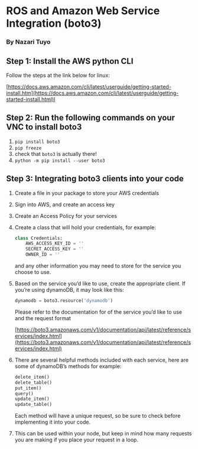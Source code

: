 # ROS and Amazon Web Service Integration (boto3)
### By Nazari Tuyo

## Step 1: Install the AWS python CLI

Follow the steps at the link below for linux:

[https://docs.aws.amazon.com/cli/latest/userguide/getting-started-install.htm](https://docs.aws.amazon.com/cli/latest/userguide/getting-started-install.html)l

## Step 2: Run the following commands on your VNC to install boto3

1. `pip install boto3`
2. `pip freeze`
3. check that `boto3` is actually there!
4. `python -m pip install --user boto3`

## Step 3: Integrating boto3 clients into your code

1. Create a file in your package to store your AWS credentials
2. Sign into AWS, and create an access key
3. Create an Access Policy for your services
4. Create a class that will hold your credentials, for example:
    
    ```python
    class Credentials:
        AWS_ACCESS_KEY_ID = ''
        SECRET_ACCESS_KEY = ''
        OWNER_ID = ''
    ```
    
    and any other information you may need to store for the service you choose to use.
    
5. Based on the service you’d like to use, create the appropriate client. If you’re using dynamoDB, it may look like this:
    
    ```python
    dynamodb = boto3.resource('dynamodb')
    ```
    
    Please refer to the documentation for of the service you’d like to use and the request format
    
    [https://boto3.amazonaws.com/v1/documentation/api/latest/reference/services/index.html](https://boto3.amazonaws.com/v1/documentation/api/latest/reference/services/index.html)
    
6. There are several helpful methods included with each service, here are some of dynamoDB’s methods for example:
    
    ```python
    delete_item()
    delete_table()
    put_item()
    query()
    update_item()
    update_table()
    ```
    
    Each method  will have a unique request, so be sure to check before implementing it into your code.
    
7. This can be used within your node, but keep in mind how many requests you are making if you place your request in a loop.
